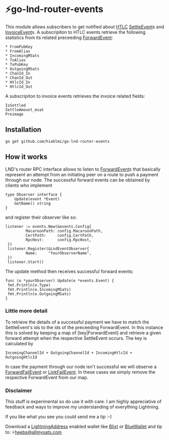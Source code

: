 # ⚡go-lnd-router-events
This module allows subscribers to get notified about [HTLC](https://rusty.ozlabs.org/?p=462) [SettleEvent](https://api.lightning.community/#routerrpc-settleevent)s and [InvoiceEvent](https://api.lightning.community/?python#subscribeinvoices)s. 
A subscripiton to HTLC events retrieve the following statistics from its related preceeding [ForwardEvent](https://api.lightning.community/#routerrpc-forwardevent):
```
* FromPubKey   
* FromAlias    
* IncomingMSats
* ToAlias      
* ToPubKey     
* OutgoingMSats
* ChanId_In    
* ChanId_Out   
* HtlcId_In    
* HtlcId_Out   
```

A subscripiton to invoice events retrieves the invoice related fields:
```
IsSettled
SettleAmount_msat
Preimage
```

## Installation
```
go get github.com/hieblmi/go-lnd-router-events
```

## How it works
LND's router RPC interface allows to listen to [ForwardEvent](https://api.lightning.community/#routerrpc-forwardevent)s that basically represent an attempt from an initiating peer on a route to push a payment through our node. The successful forward events can be obtained by clients who implement
```
type Observer interface {   
    Update(event *Event)
    GetName() string    
}
```
and register their observer like so:
```
listener := events.New(&events.Config{
         MacaroonPath: config.MacaroonPath,
         CertPath:     config.CertPath,
         RpcHost:      config.RpcHost,
 })
 listener.Register(&LndEventObserver{
         Name:     "YourObserverName",                 
 })
 listener.Start()
 ```
 The update method then receives successful forward events:
 ```
 func (o *yourObserver) Update(e *events.Event) {
  fmt.Println(e.Type)
  fmt.Println(e.IncomingMSats)
  fmt.Println(e.OutgoingMSats)
 }
```

### Little more detail
 To retrieve the details of a successful payment we have to match the SettleEvent's ids to the ids of the preceeding ForwardEvent. In this instance this is solved by keeping a map of [key|ForwardEvent] and retrieve a given forward attempt when the respective SettleEvent occurs. The key is calculated by 
```
IncomingChannelId + OutgoingChannelId + IncomingHtlcId + OutgoingHtlcId
```
In case the payment through our node isn't successful we will observe a [ForwardFailEvent](https://api.lightning.community/#routerrpc-forwardfailevent) or [LinkFailEvent](https://api.lightning.community/#routerrpc-linkfailevent). In these cases we simply remove the respective ForwardEvent from our map.

### Disclaimer
This stuff is experimental so do use it with care. I am highly appreciative of feedback and ways to improve my understanding of everything Lightning.

If you like what you see you could send me a tip :-)

Download a [LightningAddress](https://lightningaddress.com/) enabled wallet like [Blixt](https://blixtwallet.github.io/) or [BlueWallet](https://bluewallet.io/) and tip to: ⚡heebs@allmysats.com
